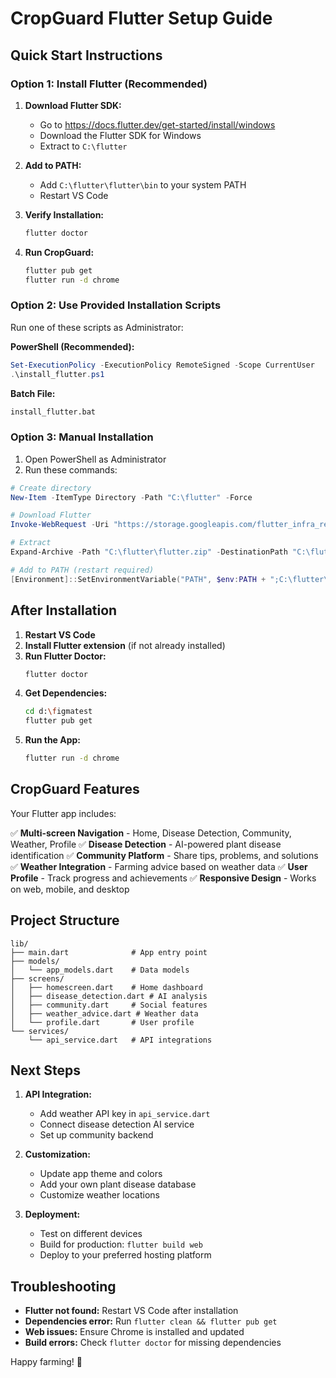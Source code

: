 # CropGuard Flutter Setup Guide

## Quick Start Instructions

### Option 1: Install Flutter (Recommended)

1. **Download Flutter SDK:**
   - Go to https://docs.flutter.dev/get-started/install/windows
   - Download the Flutter SDK for Windows
   - Extract to `C:\flutter`

2. **Add to PATH:**
   - Add `C:\flutter\flutter\bin` to your system PATH
   - Restart VS Code

3. **Verify Installation:**
   ```bash
   flutter doctor
   ```

4. **Run CropGuard:**
   ```bash
   flutter pub get
   flutter run -d chrome
   ```

### Option 2: Use Provided Installation Scripts

Run one of these scripts as Administrator:

**PowerShell (Recommended):**
```powershell
Set-ExecutionPolicy -ExecutionPolicy RemoteSigned -Scope CurrentUser
.\install_flutter.ps1
```

**Batch File:**
```cmd
install_flutter.bat
```

### Option 3: Manual Installation

1. Open PowerShell as Administrator
2. Run these commands:

```powershell
# Create directory
New-Item -ItemType Directory -Path "C:\flutter" -Force

# Download Flutter
Invoke-WebRequest -Uri "https://storage.googleapis.com/flutter_infra_release/releases/stable/windows/flutter_windows_3.19.6-stable.zip" -OutFile "C:\flutter\flutter.zip"

# Extract
Expand-Archive -Path "C:\flutter\flutter.zip" -DestinationPath "C:\flutter" -Force

# Add to PATH (restart required)
[Environment]::SetEnvironmentVariable("PATH", $env:PATH + ";C:\flutter\flutter\bin", [EnvironmentVariableTarget]::User)
```

## After Installation

1. **Restart VS Code**
2. **Install Flutter extension** (if not already installed)
3. **Run Flutter Doctor:**
   ```bash
   flutter doctor
   ```
4. **Get Dependencies:**
   ```bash
   cd d:\figmatest
   flutter pub get
   ```
5. **Run the App:**
   ```bash
   flutter run -d chrome
   ```

## CropGuard Features

Your Flutter app includes:

✅ **Multi-screen Navigation** - Home, Disease Detection, Community, Weather, Profile
✅ **Disease Detection** - AI-powered plant disease identification
✅ **Community Platform** - Share tips, problems, and solutions
✅ **Weather Integration** - Farming advice based on weather data
✅ **User Profile** - Track progress and achievements
✅ **Responsive Design** - Works on web, mobile, and desktop

## Project Structure

```
lib/
├── main.dart              # App entry point
├── models/
│   └── app_models.dart    # Data models
├── screens/
│   ├── homescreen.dart    # Home dashboard
│   ├── disease_detection.dart # AI analysis
│   ├── community.dart     # Social features
│   ├── weather_advice.dart # Weather data
│   └── profile.dart       # User profile
└── services/
    └── api_service.dart   # API integrations
```

## Next Steps

1. **API Integration:**
   - Add weather API key in `api_service.dart`
   - Connect disease detection AI service
   - Set up community backend

2. **Customization:**
   - Update app theme and colors
   - Add your own plant disease database
   - Customize weather locations

3. **Deployment:**
   - Test on different devices
   - Build for production: `flutter build web`
   - Deploy to your preferred hosting platform

## Troubleshooting

- **Flutter not found:** Restart VS Code after installation
- **Dependencies error:** Run `flutter clean && flutter pub get`
- **Web issues:** Ensure Chrome is installed and updated
- **Build errors:** Check `flutter doctor` for missing dependencies

Happy farming! 🌱

